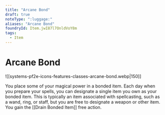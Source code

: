 ```yaml
---
title: "Arcane Bond"
draft: true
noteType: ":luggage:"
aliases: "Arcane Bond"
foundryId: Item.jwI87l7OnldVoY8m
tags:
  - Item
---
```


# Arcane Bond
![[systems-pf2e-icons-features-classes-arcane-bond.webp|150]]

You place some of your magical power in a bonded item. Each day when you prepare your spells, you can designate a single item you own as your bonded item. This is typically an item associated with spellcasting, such as a wand, ring, or staff, but you are free to designate a weapon or other item. You gain the [[Drain Bonded Item]] free action.
